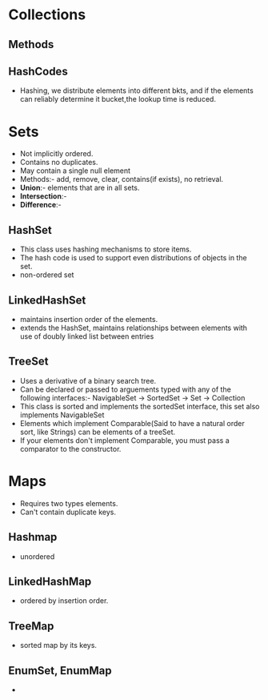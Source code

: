 # Collections
## Methods
## HashCodes
- Hashing, we distribute elements into different bkts, and if the elements can reliably determine it bucket,the lookup time is reduced.

# Sets
- Not implicitly ordered.
- Contains no duplicates.
- May contain a single null element
- Methods:- add, remove, clear, contains(if exists), no retrieval.
- **Union**:- elements that are in all sets.
- **Intersection**:-
- **Difference**:-
## HashSet
- This class uses hashing mechanisms to store items.
- The hash code is used to support even distributions of objects in the set.
- non-ordered set
## LinkedHashSet
- maintains insertion order of the elements.
- extends the HashSet, maintains relationships between elements with use of doubly linked list between entries
## TreeSet
- Uses a derivative of a binary search tree.
- Can be declared or passed to arguements typed with any of the following interfaces:- NavigableSet -> SortedSet -> Set -> Collection
- This class is sorted and implements the sortedSet interface, this set also implements NavigableSet
- Elements which implement Comparable(Said to have a natural order sort, like Strings) can be elements of a treeSet.
- If your elements don't implement Comparable, you must pass a comparator to the constructor.

# Maps
- Requires two types elements.
- Can't contain duplicate keys.
## Hashmap
- unordered
## LinkedHashMap
- ordered by insertion order.
## TreeMap
- sorted map by its keys.

## EnumSet, EnumMap
- 
